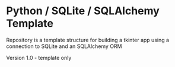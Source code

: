# Python / SQLite / SQLAlchemy Template

Repository is a template structure for building a tkinter app using a connection to SQLite and an SQLAlchemy ORM

Version 1.0 - template only